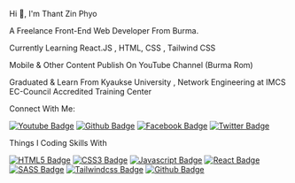 Hi 👋, I'm Thant Zin Phyo


A Freelance Front-End Web Developer From Burma.

Currently Learning React.JS , HTML, CSS , Tailwind CSS

Mobile & Other Content Publish On YouTube Channel (Burma Rom)

Graduated & Learn From Kyaukse University , Network Engineering at IMCS EC-Council Accredited Training Center



 Connect With Me:
 

 [![Youtube Badge](https://img.shields.io/badge/YouTube-FF0000?style=for-the-badge&logo=youtube&logoColor=white)](https://www.youtube.com/@burmarom/featured)
 [![Github Badge](https://img.shields.io/badge/Github-E4405F?style=for-the-badge&logo=github&logoColor=white)](https://github.com/ThantZinPhyo-OP) 
 [![Facebook Badge](https://img.shields.io/badge/Facebook-1877F2?style=for-the-badge&logo=facebook&logoColor=white)](https://www.facebook.com/thantzin.phyo.18) 
 [![Twitter Badge](https://img.shields.io/badge/Twitter-0077B5?style=for-the-badge&logo=twitter&logoColor=white)](https://twitter.com/ThantZinPhyoBR) 
 

 Things I Coding Skills With
 
 
 [![HTML5 Badge](https://img.shields.io/badge/HTML5-E34F26?style=for-the-badge&logo=html5&logoColor=white)](#)  [![CSS3 Badge](https://img.shields.io/badge/CSS3-1572B6?style=for-the-badge&logo=css3&logoColor=white)](#) [![Javascript Badge](https://img.shields.io/badge/-Javascript-F0DB4F?style=for-the-badge&labelColor=black&logo=javascript&logoColor=F0DB4F)](#)  [![React Badge](https://img.shields.io/badge/-React.Js-61DBFB?style=for-the-badge&labelColor=black&logo=react&logoColor=61DBFB)](#)  [![SASS Badge](https://img.shields.io/badge/Sass-CC6699?style=for-the-badge&logo=sass&logoColor=white)](#)  [![Tailwindcss Badge](https://img.shields.io/badge/Tailwindcss-563D7C?style=for-the-badge&logo=tailwindcss&logoColor=white)](#)  [![Github Badge](https://img.shields.io/badge/Github-F05032?style=for-the-badge&logo=github&logoColor=white)](#)
